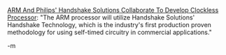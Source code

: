 <a href="http://www.arm.com/news/6936.html">ARM And Philips' Handshake Solutions Collaborate To Develop Clockless Processor</a>: "The ARM processor will utilize Handshake Solutions' Handshake Technology, which is the industry's first production proven methodology for using self-timed circuitry in commercial applications."

-m